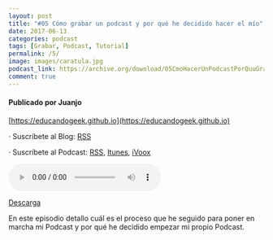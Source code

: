 ```yaml
---
layout: post
title: "#05 Cómo grabar un podcast y por qué he decidido hacer el mío"
date: 2017-06-13
categories: podcast
tags: [Grabar, Podcast, Tutorial]
permalink: /5/
image: images/caratula.jpg
podcast_link: https://archive.org/download/05CmoHacerUnPodcastPorQuuGrabarUnPodcast/05%20C%C3%B3mo%20hacer%20un%20Podcast%20-%20Por%20qu%C3%A9%20grabar%20un%20Podcast.mp3
comment: true
---
```


#### Publicado por Juanjo

[https://educandogeek.github.io](https://educandogeek.github.io)

· Suscríbete al Blog: [RSS](http://feeds.feedburner.com/educandogeekblog)

· Suscríbete al Podcast: [RSS](http://feeds.feedburner.com/educandogeek), [Itunes](https://itunes.apple.com/es/podcast/educando-geek/id1110060146?mt=2), [iVoox](https://www.ivoox.com/podcast-educando-geek_sq_f1289274_1.html)


<audio controls>
  <source src="{{ page.podcast_link }}" type="audio/mp3">
</audio>


[Descarga][Mp3]


En este episodio detallo cuál es el proceso que he seguido para poner en marcha mi Podcast y por qué he decidido empezar mi propio Podcast.


[Mp3]: https://archive.org/download/05CmoHacerUnPodcastPorQuuGrabarUnPodcast/05%20C%C3%B3mo%20hacer%20un%20Podcast%20-%20Por%20qu%C3%A9%20grabar%20un%20Podcast.mp3